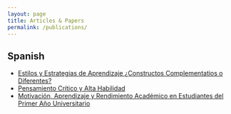 ```yaml
---
layout: page
title: Articles & Papers
permalink: /publications/
---
```


## Spanish
- [Estilos y Estrategias de Aprendizaje ¿Constructos Complementatios o Diferentes?](../assets/publications/Estilos_y_estrategias_de_aprendizaje_con.pdf)
- [Pensamiento Crítico y Alta Habilidad](../assets/publications/Pensamiento_critico_y_alta_habilidad.pdf)
- [Motivación, Aprendizaje y Rendimiento Académico en Estudiantes del Primer Año Universitario](../assets/publications/MOTIVACION_APRENDIZAJE_Y_RENDIMIENTO_ACA.pdf)

